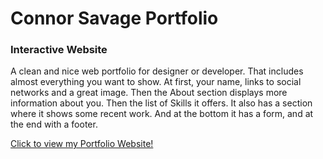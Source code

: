 # Connor Savage Portfolio
### Interactive Website
A clean and nice web portfolio for designer or developer. That includes almost everything you want to show. At first, your name, links to social networks and a great image. Then the About section displays more information about you. Then the list of Skills it offers. It also has a section where it shows some recent work. And at the bottom it has a form, and at the end with a footer.

[Click to view my Portfolio Website!](https://connorsavage.github.io/)
